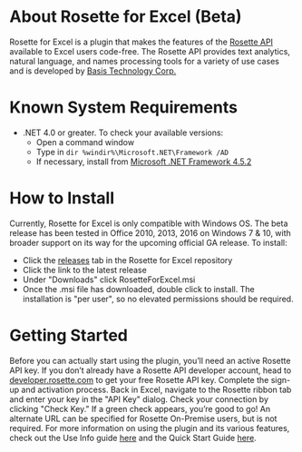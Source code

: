 # About Rosette for Excel (Beta)
Rosette for Excel is a plugin that makes the features of the [Rosette API](https://developer.rosette.com/) available to Excel users code-free. The Rosette API provides text analytics, natural language, and names processing tools for a variety of use cases and is developed by [Basis Technology Corp.](http://www.basistech.com/)
# Known System Requirements
- .NET 4.0 or greater.  To check your available versions:
    - Open a command window
    - Type in ```dir %windir%\Microsoft.NET\Framework /AD```
    - If necessary, install from [Microsoft .NET Framework 4.5.2](https://www.microsoft.com/en-us/download/details.aspx?id=42642)
# How to Install
Currently, Rosette for Excel is only compatible with Windows OS. The beta release has been tested in Office 2010, 2013, 2016 on Windows 7 & 10, with broader support on its way for the upcoming official GA release.
To install:
- Click the [releases](https://github.com/rosette-api-community/rosette-for-excel/releases) tab in the Rosette for Excel repository
- Click the link to the latest release
- Under "Downloads" click RosetteForExcel.msi
- Once the .msi file has downloaded, double click to install. The installation is "per user", so no elevated permissions should be required.

# Getting Started
Before you can actually start using the plugin, you’ll need an active Rosette API key. If you don’t already have a Rosette API developer account, head to [developer.rosette.com](http://developer.rosette.com/signup) to get your free Rosette API key. Complete the sign-up and activation process. Back in Excel, navigate to the Rosette ribbon tab and enter your key in the "API Key" dialog. Check your connection by clicking "Check Key." If a green check appears, you’re good to go! An alternate URL can be specified for Rosette On-Premise users, but is not required. For more information on using the plugin and its various features, check out the Use Info guide [here](UseInfo.md) and the Quick Start Guide [here](QuickStartGuide-NameTranslation.md).

